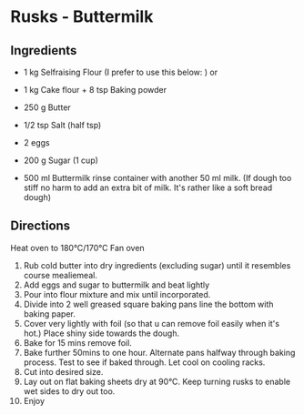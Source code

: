 # Rusks - Buttermilk

## Ingredients
* 1 kg Selfraising Flour (I prefer to use this below: )
or
* 1 kg Cake flour + 8 tsp Baking powder 

* 250 g Butter 
* 1/2 tsp Salt (half tsp)

* 2 eggs
* 200 g Sugar  (1 cup)

* 500 ml Buttermilk rinse container with another 50 ml milk. (If dough too stiff no harm to add an extra bit of milk. It's rather like a soft bread dough)

## Directions

Heat oven to 180°C/170°C Fan oven

1. Rub cold butter into dry ingredients (excluding sugar) until it resembles course mealiemeal.  
2. Add eggs and sugar to buttermilk and beat lightly
3. Pour  into flour mixture and mix until incorporated.  
4. Divide into 2 well greased  square baking pans line the bottom with baking paper. 
5. Cover very lightly with foil (so that u can remove foil easily when it's hot.) Place shiny side towards the dough.
6. Bake for 15 mins  remove foil.
7. Bake further 50mins to one hour. Alternate pans halfway through baking process. Test to see if baked through. Let cool on cooling racks.  
8. Cut into desired size.
9. Lay out on flat  baking sheets dry at 90°C. Keep turning rusks to enable wet sides to dry out too.
10. Enjoy
 